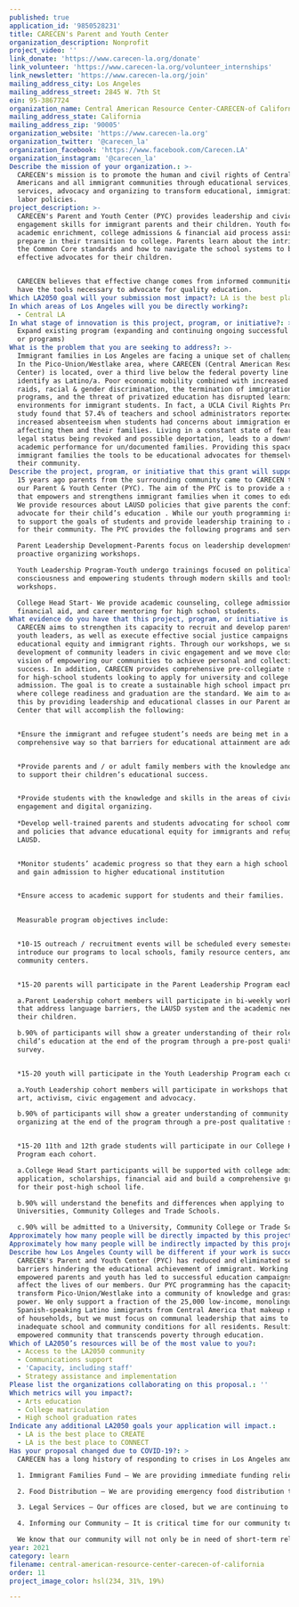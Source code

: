 ```yaml
---
published: true
application_id: '9850528231'
title: CARECEN's Parent and Youth Center
organization_description: Nonprofit
project_video: ''
link_donate: 'https://www.carecen-la.org/donate'
link_volunteer: 'https://www.carecen-la.org/volunteer_internships'
link_newsletter: 'https://www.carecen-la.org/join'
mailing_address_city: Los Angeles
mailing_address_street: 2845 W. 7th St
ein: 95-3867724
organization_name: Central American Resource Center-CARECEN-of California
mailing_address_state: California
mailing_address_zip: '90005'
organization_website: 'https://www.carecen-la.org'
organization_twitter: '@carecen_la'
organization_facebook: 'https://www.facebook.com/Carecen.LA'
organization_instagram: '@carecen_la'
Describe the mission of your organization.: >-
  CARECEN's mission is to promote the human and civil rights of Central
  Americans and all immigrant communities through educational services, legal
  services, advocacy and organizing to transform educational, immigration and
  labor policies.
project_description: >-
  CARECEN's Parent and Youth Center (PYC) provides leadership and civic
  engagement skills for immigrant parents and their children. Youth focus on
  academic enrichment, college admissions & financial aid process assistance to
  prepare in their transition to college. Parents learn about the intricacies of
  the Common Core standards and how to navigate the school systems to be
  effective advocates for their children.


  CARECEN believes that effective change comes from informed communities who
  have the tools necessary to advocate for quality education. 
Which LA2050 goal will your submission most impact?: LA is the best place to LEARN
In which areas of Los Angeles will you be directly working?:
  - Central LA
In what stage of innovation is this project, program, or initiative?: >-
  Expand existing program (expanding and continuing ongoing successful projects
  or programs)
What is the problem that you are seeking to address?: >-
  Immigrant families in Los Angeles are facing a unique set of challenges today.
  In the Pico-Union/Westlake area, where CARECEN (Central American Resource
  Center) is located, over a third live below the federal poverty line and 65%
  identify as Latino/a. Poor economic mobility combined with increased ICE
  raids, racial & gender discrimination, the termination of immigration relief
  programs, and the threat of privatized education has disrupted learning
  environments for immigrant students. In fact, a UCLA Civil Rights Project
  study found that 57.4% of teachers and school administrators reported
  increased absenteeism when students had concerns about immigration enforcement
  affecting them and their families. Living in a constant state of fear over
  legal status being revoked and possible deportation, leads to a downturn in
  academic performance for un/documented families. Providing this space gives
  immigrant families the tools to be educational advocates for themselves and
  their community.
Describe the project, program, or initiative that this grant will support to address the problem identified.: >-
  15 years ago parents from the surrounding community came to CARECEN to develop
  our Parent & Youth Center (PYC). The aim of the PYC is to provide a safe space
  that empowers and strengthens immigrant families when it comes to education.
  We provide resources about LAUSD policies that give parents the confidence to
  advocate for their child’s education . While our youth programming is designed
  to support the goals of students and provide leadership training to advocate
  for their community. The PYC provides the following programs and services: 

  Parent Leadership Development-Parents focus on leadership development and
  proactive organizing workshops.

  Youth Leadership Program-Youth undergo trainings focused on political
  consciousness and empowering students through modern skills and tools
  workshops.

  College Head Start- We provide academic counseling, college admission support,
  financial aid, and career mentoring for high school students.
What evidence do you have that this project, program, or initiative is or will be successful, and how will you define and measure success?: >
  CARECEN aims to strengthen its capacity to recruit and develop parent and
  youth leaders, as well as execute effective social justice campaigns for
  educational equity and immigrant rights. Through our workshops, we support the
  development of community leaders in civic engagement and we move closer to our
  vision of empowering our communities to achieve personal and collective
  success. In addition, CARECEN provides comprehensive pre-collegiate services
  for high-school students looking to apply for university and college
  admission. The goal is to create a sustainable high school impact program
  where college readiness and graduation are the standard. We aim to achieve
  this by providing leadership and educational classes in our Parent and Youth
  Center that will accomplish the following: 


  *Ensure the immigrant and refugee student’s needs are being met in a
  comprehensive way so that barriers for educational attainment are addressed.


  *Provide parents and / or adult family members with the knowledge and skills
  to support their children’s educational success.


  *Provide students with the knowledge and skills in the areas of civic
  engagement and digital organizing.
   
  *Develop well-trained parents and students advocating for school communities
  and policies that advance educational equity for immigrants and refugees in
  LAUSD.


  *Monitor students’ academic progress so that they earn a high school diploma
  and gain admission to higher educational institution


  *Ensure access to academic support for students and their families.

   
  Measurable program objectives include: 


  *10-15 outreach / recruitment events will be scheduled every semester to
  introduce our programs to local schools, family resource centers, and
  community centers.


  *15-20 parents will participate in the Parent Leadership Program each cohort.

  a.Parent Leadership cohort members will participate in bi-weekly workshops
  that address language barriers, the LAUSD system and the academic needs of
  their children.

  b.90% of participants will show a greater understanding of their role in their
  child’s education at the end of the program through a pre-post qualitative
  survey.


  *15-20 youth will participate in the Youth Leadership Program each cohort. 

  a.Youth Leadership cohort members will participate in workshops that cover
  art, activism, civic engagement and advocacy.

  b.90% of participants will show a greater understanding of community / digital
  organizing at the end of the program through a pre-post qualitative survey.


  *15-20 11th and 12th grade students will participate in our College Head Start
  Program each cohort. 

  a.College Head Start participants will be supported with college admissions
  application, scholarships, financial aid and build a comprehensive growth plan
  for their post-high school life.

  b.90% will understand the benefits and differences when applying to
  Universities, Community Colleges and Trade Schools.

  c.90% will be admitted to a University, Community College or Trade School.
Approximately how many people will be directly impacted by this project, program, or initiative?: '350'
Approximately how many people will be indirectly impacted by this project, program, or initiative?: '200'
Describe how Los Angeles County will be different if your work is successful.: >-
  CARECEN's Parent and Youth Center (PYC) has reduced and eliminated several
  barriers hindering the educational achievement of immigrant. Working alongside
  empowered parents and youth has led to successful education campaigns that
  affect the lives of our members. Our PYC programming has the capacity to
  transform Pico-Union/Westlake into a community of knowledge and grassroots
  power. We only support a fraction of the 25,000 low-income, monolingual
  Spanish-speaking Latino immigrants from Central America that makeup nearly 65%
  of households, but we must focus on communal leadership that aims to change
  inadequate school and community conditions for all residents. Resulting in an
  empowered community that transcends poverty through education.
Which of LA2050’s resources will be of the most value to you?:
  - Access to the LA2050 community
  - Communications support
  - 'Capacity, including staff'
  - Strategy assistance and implementation
Please list the organizations collaborating on this proposal.: ''
Which metrics will you impact?:
  - Arts education
  - College matriculation
  - High school graduation rates
Indicate any additional LA2050 goals your application will impact.:
  - LA is the best place to CREATE
  - LA is the best place to CONNECT
Has your proposal changed due to COVID-19?: >
  CARECEN has a long history of responding to crises in Los Angeles and the Southern border. Whether it is providing support to refugees at the Southern border or defending the rights of immigrants during 1992 LA uprisings. Now we are providing support to our community during this pandemic. CARECEN is providing support to families experiencing hardships with the following services and programs:

  1. Immigrant Families Fund – We are providing immediate funding relief to our most vulnerable community members who are not captured by any of the safety nets available locally, statewide, and federally, including, asylum seekers, recently arrived migrant youth, undocumented families, refugee families, homeless migrants, and Day Laborers.

  2. Food Distribution – We are providing emergency food distribution to low-income immigrant/refugee families and Day Laborers through partnerships with local small businesses.

  3. Legal Services – Our offices are closed, but we are continuing to provide immigration legal services remotely through an essential team of legal staff.

  4. Informing our Community – It is critical time for our community to access trusted information, which is why we have developed materials for distribution through CARECEN’s social media networks and website.

  We know that our community will not only be in need of short-term relief.  A long road to recovery awaits, and CARECEN will be there to ensure that our community recovers and thrives in spite of this crisis.
year: 2021
category: learn
filename: central-american-resource-center-carecen-of-california
order: 11
project_image_color: hsl(234, 31%, 19%)

---
```

